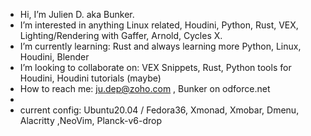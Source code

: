 - Hi, I’m Julien D. aka Bunker.
- I’m interested in anything Linux related, Houdini, Python, Rust, VEX, Lighting/Rendering with Gaffer, Arnold, Cycles X.
- I’m currently learning: Rust and always learning more Python, Linux, Houdini, Blender
- I’m looking to collaborate on: VEX Snippets, Rust, Python tools for Houdini, Houdini tutorials (maybe)
- How to reach me: ju.dep@zoho.com , Bunker on odforce.net
- 
- current config: Ubuntu20.04 / Fedora36, Xmonad, Xmobar, Dmenu, Alacritty ,NeoVim, Planck-v6-drop
<!---
jdvfx/jdvfx is a ✨ special ✨ repository because its `README.md` (this file) appears on your GitHub profile.
You can click the Preview link to take a look at your changes.
--->
